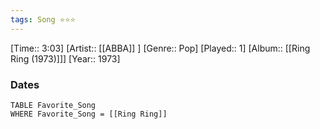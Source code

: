 ```yaml
---
tags: Song ⭐⭐⭐ 
---
```

[Time:: 3:03]
[Artist:: [[ABBA]] ]
[Genre:: Pop]
[Played:: 1]
[Album:: [[Ring Ring (1973)]]]
[Year:: 1973]
### Dates
````dataview
TABLE Favorite_Song
WHERE Favorite_Song = [[Ring Ring]]
````